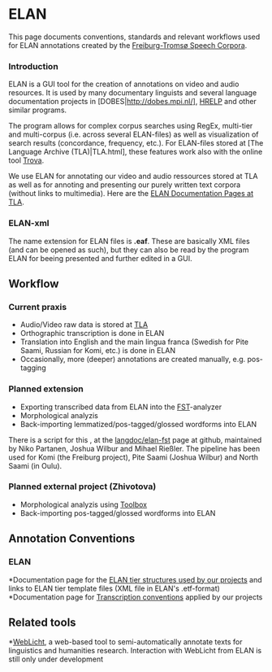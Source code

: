 # ELAN

This page documents conventions, standards and relevant workflows used for ELAN annotations created by the [Freiburg-Tromsø Speech Corpora](freiburg.html).

### Introduction

ELAN is a GUI tool for the creation of annotations on video and audio resources. It is used by many documentary linguists and several language documentation projects in [DOBES|http://dobes.mpi.nl/], [HRELP](http://www.hrelp.org/) and other similar programs.

The program allows for complex corpus searches using RegEx, multi-tier and multi-corpus (i.e. across several ELAN-files) as well as visualization of search results (concordance, frequency, etc.). For ELAN-files stored at [The Language Archive (TLA)|TLA.html], these features work also with the online tool [Trova](http://tla.mpi.nl/tools/tla-tools/trova/).

We use ELAN for annotating our video and audio ressources stored at TLA as well as for annoting and presenting our purely written text corpora (without links to multimedia). Here are the [ELAN Documentation Pages at TLA](http://tla.mpi.nl/tools/tla-tools/elan).

### ELAN-xml

The name extension for ELAN files is **.eaf**. These are basically XML files (and can be opened as such), but they can also be read by the program ELAN for beeing presented and further edited in a GUI.

## Workflow

### Current praxis

- Audio/Video raw data is stored at [TLA](TLA.html)
- Orthographic transcription is done in ELAN
- Translation into English and the main lingua franca (Swedish for Pite Saami, Russian for Komi, etc.) is done in ELAN
- Occasionally, more (deeper) annotations are created manually, e.g. pos-tagging

### Planned extension

- Exporting transcribed data from ELAN into the [FST](FST.html)-analyzer
- Morphological analyzis
- Back-importing lemmatized/pos-tagged/glossed wordforms into ELAN

There is a script for this , at the [langdoc/elan-fst](https://github.com/langdoc/elan-fst) page at github, maintained by Niko Partanen, Joshua Wilbur and Mihael Rießler. The pipeline has been used for Komi (the Freiburg project), Pite Saami (Joshua Wilbur) and North Saami (in Oulu).

### Planned external project (Zhivotova)

- Morphological analyzis using [Toolbox](Toolbox.html)
- Back-importing pos-tagged/glossed wordforms into ELAN

## Annotation Conventions

### ELAN

*Documentation page for the [ELAN tier structures used by our projects](ELANtiers.html) and links to ELAN tier template files (XML file in ELAN's .etf-format)
*Documentation page for [Transcription conventions](Transcription.html) applied by our projects

## Related tools

\*[WebLicht](http://de.clarin.eu/de/sprachressourcen/weblicht), a web-based tool to semi-automatically annotate texts for linguistics and humanities research. Interaction with WebLicht from ELAN is still only under development
